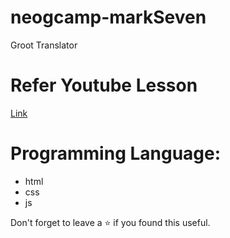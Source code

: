 # neogcamp-markSeven
Groot Translator

# Refer Youtube Lesson
[Link](https://www.youtube.com/watch?v=yLZazznWoAs&ab_channel=TanayPratap)

# Programming Language:
 - html
 - css 
 - js

Don't forget to leave a ⭐ if you found this useful.
